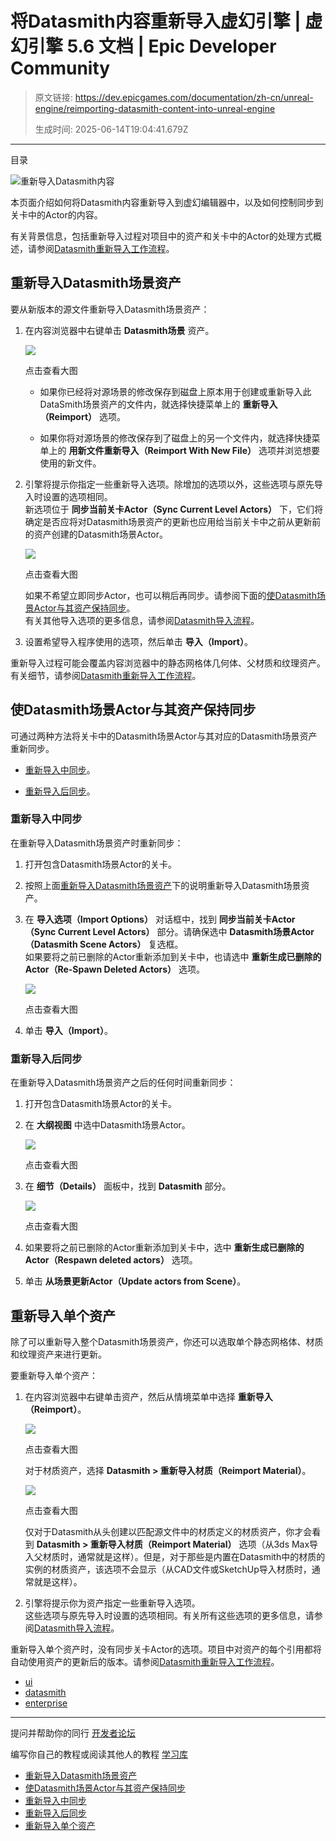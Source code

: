 # 将Datasmith内容重新导入虚幻引擎 | 虚幻引擎 5.6 文档 | Epic Developer Community

> 原文链接: https://dev.epicgames.com/documentation/zh-cn/unreal-engine/reimporting-datasmith-content-into-unreal-engine
> 
> 生成时间: 2025-06-14T19:04:41.679Z

---

目录

![重新导入Datasmith内容](https://dev.epicgames.com/community/api/documentation/image/34125e31-4536-404b-94aa-fe9e9bce79c7?resizing_type=fill&width=1920&height=335)

本页面介绍如何将Datasmith内容重新导入到虚幻编辑器中，以及如何控制同步到关卡中的Actor的内容。

有关背景信息，包括重新导入过程对项目中的资产和关卡中的Actor的处理方式概述，请参阅[Datasmith重新导入工作流程](/documentation/zh-cn/unreal-engine/datasmith-reimport-workflow-in-unreal-engine)。

## 重新导入Datasmith场景资产

要从新版本的源文件重新导入Datasmith场景资产：

1.  在内容浏览器中右键单击 **Datasmith场景** 资产。
    
    [![](https://d1iv7db44yhgxn.cloudfront.net/documentation/images/cac37c74-60e7-475e-ae85-c571824e68c6/ue5_01-datasmith-reimport-scene.png)](https://d1iv7db44yhgxn.cloudfront.net/documentation/images/cac37c74-60e7-475e-ae85-c571824e68c6/ue5_01-datasmith-reimport-scene.png)
    
    点击查看大图
    
    -   如果你已经将对源场景的修改保存到磁盘上原本用于创建或重新导入此DataSmith场景资产的文件内，就选择快捷菜单上的 **重新导入（Reimport）** 选项。
        
    -   如果你将对源场景的修改保存到了磁盘上的另一个文件内，就选择快捷菜单上的 **用新文件重新导入（Reimport With New File）** 选项并浏览想要使用的新文件。
        
2.  引擎将提示你指定一些重新导入选项。除增加的选项以外，这些选项与原先导入时设置的选项相同。  
    新选项位于 **同步当前关卡Actor（Sync Current Level Actors）** 下，它们将确定是否应将对Datasmith场景资产的更新也应用给当前关卡中之前从更新前的资产创建的Datasmith场景Actor。
    
    [![](https://d1iv7db44yhgxn.cloudfront.net/documentation/images/aea0e3a2-26cd-4d55-aadb-af440d67d0fe/ue5_02-datasmith-reimport-options.png)](https://d1iv7db44yhgxn.cloudfront.net/documentation/images/aea0e3a2-26cd-4d55-aadb-af440d67d0fe/ue5_02-datasmith-reimport-options.png)
    
    点击查看大图
    
    如果不希望立即同步Actor，也可以稍后再同步。请参阅下面的[使Datasmith场景Actor与其资产保持同步](/documentation/zh-cn/unreal-engine/reimporting-datasmith-content-into-unreal-engine#%E4%BD%BFdatasmith%E5%9C%BA%E6%99%AFactor%E4%B8%8E%E5%85%B6%E8%B5%84%E4%BA%A7%E4%BF%9D%E6%8C%81%E5%90%8C%E6%AD%A5)。  
    有关其他导入选项的更多信息，请参阅[Datasmith导入流程](/documentation/zh-cn/unreal-engine/datasmith-import-process-in-unreal-engine)。
    
3.  设置希望导入程序使用的选项，然后单击 **导入（Import）**。 
    

重新导入过程可能会覆盖内容浏览器中的静态网格体几何体、父材质和纹理资产。有关细节，请参阅[Datasmith重新导入工作流程](/documentation/zh-cn/unreal-engine/datasmith-reimport-workflow-in-unreal-engine)。

## 使Datasmith场景Actor与其资产保持同步

可通过两种方法将关卡中的Datasmith场景Actor与其对应的Datasmith场景资产重新同步。

-   [重新导入中同步](/documentation/zh-cn/unreal-engine/reimporting-datasmith-content-into-unreal-engine#%E9%87%8D%E6%96%B0%E5%AF%BC%E5%85%A5%E4%B8%AD%E5%90%8C%E6%AD%A5)。
    
-   [重新导入后同步](/documentation/zh-cn/unreal-engine/reimporting-datasmith-content-into-unreal-engine#%E9%87%8D%E6%96%B0%E5%AF%BC%E5%85%A5%E5%90%8E%E5%90%8C%E6%AD%A5)。
    

### 重新导入中同步

在重新导入Datasmith场景资产时重新同步：

1.  打开包含Datasmith场景Actor的关卡。
    
2.  按照上面[重新导入Datasmith场景资产](/documentation/zh-cn/unreal-engine/reimporting-datasmith-content-into-unreal-engine#%E9%87%8D%E6%96%B0%E5%AF%BC%E5%85%A5datasmith%E5%9C%BA%E6%99%AF%E8%B5%84%E4%BA%A7)下的说明重新导入Datasmith场景资产。
    
3.  在 **导入选项（Import Options）** 对话框中，找到 **同步当前关卡Actor（Sync Current Level Actors）** 部分。请确保选中 **Datasmith场景Actor（Datasmith Scene Actors）** 复选框。  
    如果要将之前已删除的Actor重新添加到关卡中，也请选中 **重新生成已删除的Actor（Re-Spawn Deleted Actors）** 选项。
    
    [![](https://d1iv7db44yhgxn.cloudfront.net/documentation/images/0c5d95f6-6191-4afd-b21c-d6d5139543f9/ue5_03-datasmith-reimport-options.png)](https://d1iv7db44yhgxn.cloudfront.net/documentation/images/0c5d95f6-6191-4afd-b21c-d6d5139543f9/ue5_03-datasmith-reimport-options.png)
    
    点击查看大图
    
4.  单击 **导入（Import）**。
    

### 重新导入后同步

在重新导入Datasmith场景资产之后的任何时间重新同步：

1.  打开包含Datasmith场景Actor的关卡。
    
2.  在 **大纲视图** 中选中Datasmith场景Actor。
    
    [![](https://d1iv7db44yhgxn.cloudfront.net/documentation/images/dbd1120b-21c9-42d1-8588-68ff77065856/ue5_04-datasmith-reimport-select-scene-actor.png)](https://d1iv7db44yhgxn.cloudfront.net/documentation/images/dbd1120b-21c9-42d1-8588-68ff77065856/ue5_04-datasmith-reimport-select-scene-actor.png)
    
    点击查看大图
    
3.  在 **细节（Details）** 面板中，找到 **Datasmith** 部分。
    
    [![](https://d1iv7db44yhgxn.cloudfront.net/documentation/images/f011b9e2-1cf4-4035-8abc-39f5817d8a81/ue5_05-datasmith-reimport-sync-details.png)](https://d1iv7db44yhgxn.cloudfront.net/documentation/images/f011b9e2-1cf4-4035-8abc-39f5817d8a81/ue5_05-datasmith-reimport-sync-details.png)
    
    点击查看大图
    
4.  如果要将之前已删除的Actor重新添加到关卡中，选中 **重新生成已删除的Actor（Respawn deleted actors）** 选项。
    
5.  单击 **从场景更新Actor（Update actors from Scene）**。
    

## 重新导入单个资产

除了可以重新导入整个Datasmith场景资产，你还可以选取单个静态网格体、材质和纹理资产来进行更新。

要重新导入单个资产：

1.  在内容浏览器中右键单击资产，然后从情境菜单中选择 **重新导入（Reimport）**。
    
    [![](https://d1iv7db44yhgxn.cloudfront.net/documentation/images/fc5539db-0ce6-45e1-9ca5-8df8514bdb2f/ue5_06-datasmith-reimport-asset.png)](https://d1iv7db44yhgxn.cloudfront.net/documentation/images/fc5539db-0ce6-45e1-9ca5-8df8514bdb2f/ue5_06-datasmith-reimport-asset.png)
    
    点击查看大图
    
    对于材质资产，选择 **Datasmith > 重新导入材质（Reimport Material）**。
    
    [![](https://d1iv7db44yhgxn.cloudfront.net/documentation/images/d5ac7fa2-502b-418a-9e9b-72267158a40e/ue5_07-datasmith-reimport-material.png)](https://d1iv7db44yhgxn.cloudfront.net/documentation/images/d5ac7fa2-502b-418a-9e9b-72267158a40e/ue5_07-datasmith-reimport-material.png)
    
    点击查看大图
    
    仅对于Datasmith从头创建以匹配源文件中的材质定义的材质资产，你才会看到 **Datasmith > 重新导入材质（Reimport Material）** 选项（从3ds Max导入父材质时，通常就是这样）。但是，对于那些是内置在Datasmith中的材质的实例的材质资产，该选项不会显示（从CAD文件或SketchUp导入材质时，通常就是这样）。
    
2.  引擎将提示你为资产指定一些重新导入选项。  
    这些选项与原先导入时设置的选项相同。有关所有这些选项的更多信息，请参阅[Datasmith导入流程](/documentation/zh-cn/unreal-engine/datasmith-import-process-in-unreal-engine)。
    

重新导入单个资产时，没有同步关卡Actor的选项。项目中对资产的每个引用都将自动使用资产的更新后的版本。请参阅[Datasmith重新导入工作流程](/documentation/zh-cn/unreal-engine/datasmith-reimport-workflow-in-unreal-engine)。

-   [ui](https://dev.epicgames.com/community/search?query=ui)
-   [datasmith](https://dev.epicgames.com/community/search?query=datasmith)
-   [enterprise](https://dev.epicgames.com/community/search?query=enterprise)

* * *

提问并帮助你的同行 [开发者论坛](https://forums.unrealengine.com/categories?tag=unreal-engine)

编写你自己的教程或阅读其他人的教程 [学习库](https://dev.epicgames.com/community/unreal-engine/learning)

-   [重新导入Datasmith场景资产](/documentation/zh-cn/unreal-engine/reimporting-datasmith-content-into-unreal-engine#%E9%87%8D%E6%96%B0%E5%AF%BC%E5%85%A5datasmith%E5%9C%BA%E6%99%AF%E8%B5%84%E4%BA%A7)
-   [使Datasmith场景Actor与其资产保持同步](/documentation/zh-cn/unreal-engine/reimporting-datasmith-content-into-unreal-engine#%E4%BD%BFdatasmith%E5%9C%BA%E6%99%AFactor%E4%B8%8E%E5%85%B6%E8%B5%84%E4%BA%A7%E4%BF%9D%E6%8C%81%E5%90%8C%E6%AD%A5)
-   [重新导入中同步](/documentation/zh-cn/unreal-engine/reimporting-datasmith-content-into-unreal-engine#%E9%87%8D%E6%96%B0%E5%AF%BC%E5%85%A5%E4%B8%AD%E5%90%8C%E6%AD%A5)
-   [重新导入后同步](/documentation/zh-cn/unreal-engine/reimporting-datasmith-content-into-unreal-engine#%E9%87%8D%E6%96%B0%E5%AF%BC%E5%85%A5%E5%90%8E%E5%90%8C%E6%AD%A5)
-   [重新导入单个资产](/documentation/zh-cn/unreal-engine/reimporting-datasmith-content-into-unreal-engine#%E9%87%8D%E6%96%B0%E5%AF%BC%E5%85%A5%E5%8D%95%E4%B8%AA%E8%B5%84%E4%BA%A7)